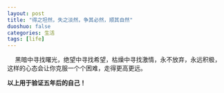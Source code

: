 ```yaml
---
layout: post
title: "得之坦然，失之淡然，争其必然，顺其自然"
duoshuo: false
categories: 生活
tags: [life] 
---
```


&emsp;
黑暗中寻找曙光，绝望中寻找希望，枯燥中寻找激情，永不放弃，永远积极，这样的心态会让你克服一个个困难，走得更高更远。
<!-- more -->
**以上用于验证五年后的自己！**

 

